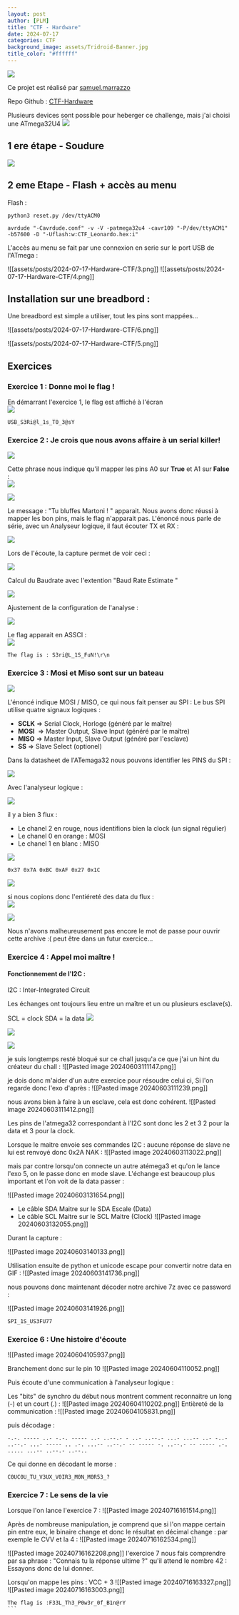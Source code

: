 ```yaml
---
layout: post
author: [PLM]
title: "CTF - Hardware"
date: 2024-07-17
categories: CTF
background_image: assets/Tridroid-Banner.jpg
title_color: "#ffffff"
---
```


![](assets/posts/2024-07-17-Hardware-CTF/1_01.png)

Ce projet est réalisé par [samuel.marrazzo](https://twitter.com/EnlargeYourGeek)

Repo Github : [CTF-Hardware](https://github.com/smarrazzo/CTF-Hardware)

Plusieurs devices sont possible pour heberger ce challenge, mais j'ai choisi une ATmega32U4
![](assets/posts/2024-07-17-Hardware-CTF/1.png)

## 1 ere étape - Soudure  
![](assets/posts/2024-07-17-Hardware-CTF/2.png)

## 2 eme Etape - Flash + accès au menu

Flash :

```
python3 reset.py /dev/ttyACM0
```

```
avrdude "-Cavrdude.conf" -v -V -patmega32u4 -cavr109 "-P/dev/ttyACM1" -b57600 -D "-Uflash:w:CTF_Leonardo.hex:i"
```


L'accès au menu se fait par une connexion en serie sur le port USB de l'ATmega :

![[assets/posts/2024-07-17-Hardware-CTF/3.png]]
![[assets/posts/2024-07-17-Hardware-CTF/4.png]]

## Installation sur une breadbord : 
Une breadbord est simple a utiliser, tout les pins sont mappées... 

![[assets/posts/2024-07-17-Hardware-CTF/6.png]]

![[assets/posts/2024-07-17-Hardware-CTF/5.png]]

## Exercices 

### Exercice 1 :  Donne moi le flag !

En démarrant l'exercice 1, le flag est affiché à l'écran  
![](assets/posts/2024-07-17-Hardware-CTF/7.png)

```
USB_S3Ri@l_1s_T0_3@sY
```

### Exercice 2 :  Je crois que nous avons affaire à un serial killer!

![](assets/posts/2024-07-17-Hardware-CTF/8.png)

Cette phrase nous indique qu'il mapper les pins A0 sur **True** et A1 sur **False** :  
![](assets/posts/2024-07-17-Hardware-CTF/9.png)

![](assets/posts/2024-07-17-Hardware-CTF/10.png)

Le message : "Tu bluffes Martoni ! " apparait. 
Nous avons donc réussi à mapper les bon pins, mais le flag n'apparait pas.
L'énoncé nous parle de série, avec un Analyseur logique, il faut écouter TX et RX : 

![](assets/posts/2024-07-17-Hardware-CTF/11.png)

Lors de l'écoute, la capture permet de voir ceci : 

![](assets/posts/2024-07-17-Hardware-CTF/12.png)

Calcul du Baudrate avec l'extention "Baud Rate Estimate " 

![](assets/posts/2024-07-17-Hardware-CTF/13.png)

Ajustement de la configuration de l'analyse :

![](assets/posts/2024-07-17-Hardware-CTF/14.png)

Le flag apparait en ASSCI :  
![](assets/posts/2024-07-17-Hardware-CTF/15.png)

```
The flag is : S3ri@L_1S_FuN!\r\n
```

### Exercice 3 :  Mosi et Miso sont sur un bateau

![](assets/posts/2024-07-17-Hardware-CTF/16.png)

L'énoncé indique MOSI / MISO, ce qui nous fait penser au SPI : 
Le bus SPI utilise quatre signaux logiques :
- **SCLK** => Serial Clock, Horloge (généré par le maître)
- **MOSI**  => Master Output, Slave Input (généré par le maître)
- **MISO** => Master Input, Slave Output (généré par l'esclave)
- **SS** => Slave Select (optionel)

 Dans la datasheet de l'ATemaga32 nous pouvons identifier les PINS du SPI : 

![](assets/posts/2024-07-17-Hardware-CTF/17.png)


Avec l'analyseur logique : 

![](assets/posts/2024-07-17-Hardware-CTF/18.png)

il y a bien 3 flux : 
- Le chanel 2 en rouge, nous identifions bien la clock (un signal régulier)
- Le chanel 0 en orange : MOSI  
- Le chanel 1 en blanc : MISO 


![](assets/posts/2024-07-17-Hardware-CTF/19.png)
```
0x37 0x7A 0xBC 0xAF 0x27 0x1C
```

![](assets/posts/2024-07-17-Hardware-CTF/20.png)


si nous copions donc l'entiéreté des data du flux :  
![](assets/posts/2024-07-17-Hardware-CTF/21.png)


![](assets/posts/2024-07-17-Hardware-CTF/22.png)

Nous n'avons malheureusement pas encore le mot de passe pour ouvrir cette archive :( 
peut être dans un futur exercice... 
### Exercice 4 : Appel moi maître !
#### Fonctionnement de l'I2C : 
I2C : Inter-Integrated Circuit 

Les échanges ont toujours lieu entre un maître et un ou plusieurs esclave(s). 

SCL = clock 
SDA = la data 
![](assets/posts/2024-07-17-Hardware-CTF/23.png)


![](assets/posts/2024-07-17-Hardware-CTF/24.png)

![](assets/posts/2024-07-17-Hardware-CTF/25.png)

je suis longtemps resté bloqué sur ce chall jusqu'a ce que j'ai un hint du créateur du chall : 
![[Pasted image 20240603111147.png]]

je dois donc m'aider d'un autre exercice pour résoudre celui ci, 
Si l'on regarde donc l'exo d'après : 
![[Pasted image 20240603111239.png]]

nous avons bien à faire à un esclave, cela est donc cohérent.
![[Pasted image 20240603111412.png]]

Les pins de l'atmega32 correspondant à l'I2C sont donc les 2 et 3
2 pour la data et 3 pour la clock. 

Lorsque le maitre envoie ses commandes I2C : 
aucune réponse de slave ne lui est renvoyé donc 0x2A NAK :
![[Pasted image 20240603113022.png]]

mais par contre lorsqu'on connecte un autre atémega3 et qu'on le lance l'exo 5, on le passe donc en mode slave. 
L'échange est beaucoup plus important et l'on voit de la data passer : 

![[Pasted image 20240603131654.png]]

- Le câble SDA Maitre sur le SDA Escale (Data)
- Le câble SCL Maitre sur le SCL Maitre (Clock)
![[Pasted image 20240603132055.png]]

Durant la capture : 

![[Pasted image 20240603140133.png]]

Utilisation ensuite de python et unicode escape pour convertir notre data en GIF : 
![[Pasted image 20240603141736.png]]

nous pouvons donc maintenant décoder notre archive 7z avec ce password : 

![[Pasted image 20240603141926.png]]

```
SPI_1S_US3FU77
```

### Exercice 6 : Une histoire d'écoute 

![[Pasted image 20240604105937.png]]

Branchement donc sur le pin 10 
![[Pasted image 20240604110052.png]]


Puis écoute d'une communication à l'analyseur logique : 

Les "bits" de synchro du début nous montrent comment reconnaitre un long (-) et un court (.) :
![[Pasted image 20240604110202.png]]
Entièreté de la communication : 
![[Pasted image 20240604105831.png]]

puis décodage : 
```
-.-. ----- ..- -.-. ----- ..- ..--.- - ..- ..--.- ...- ...-- ..- -..- ..--.- ...- ----- .. .-. ...-- ..--.- -- ----- -. ..--.- -- ----- .-. ..... ...-- ..--.- ..--..
```

Ce qui donne en décodant le morse : 
```
C0UC0U_TU_V3UX_V0IR3_M0N_M0R53_?
```

### Exercice 7 : Le sens de la vie 

Lorsque l'on lance l'exercice 7 : 
![[Pasted image 20240716161514.png]]

Après de nombreuse manipulation, je comprend que si l'on mappe certain pin entre eux, le binaire change et donc le résultat en décimal change : 
par exemple le CVV et la 4 : 
![[Pasted image 20240716162534.png]]

![[Pasted image 20240716162208.png]]
l'exercice 7 nous fais comprendre par sa phrase : "Connais tu la réponse ultime ?" 
qu'il attend le nombre 42 : Essayons donc de lui donner. 

Lorsqu'on mappe les pins : VCC + 3 
![[Pasted image 20240716163327.png]]
![[Pasted image 20240716163003.png]]

````
The flag is :F33L_Th3_P0w3r_0f_B1n@rY
```

